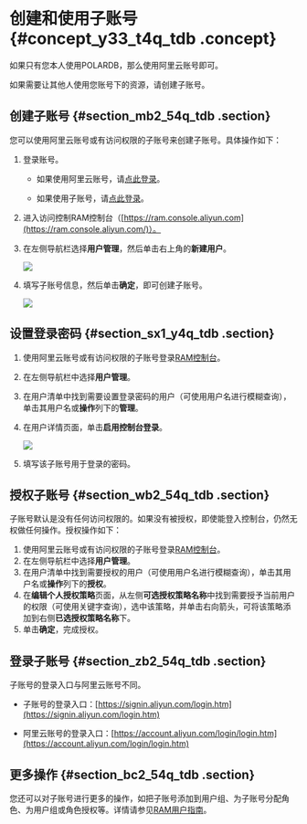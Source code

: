 # 创建和使用子账号 {#concept_y33_t4q_tdb .concept}

如果只有您本人使用POLARDB，那么使用阿里云账号即可。

如果需要让其他人使用您账号下的资源，请创建子账号。

## 创建子账号 {#section_mb2_54q_tdb .section}

您可以使用阿里云账号或有访问权限的子账号来创建子账号。具体操作如下：

1.  登录账号。
    -   如果使用阿里云账号，请[点此登录](https://account.aliyun.com/login/login.htm)。

    -   如果使用子账号，请[点此登录](https://signin.aliyun.com/login.htm)。

2.  进入访问控制RAM控制台（[https://ram.console.aliyun.com](https://ram.console.aliyun.com/)）。
3.  在左侧导航栏选择**用户管理**，然后单击右上角的**新建用户**。

    ![](http://static-aliyun-doc.oss-cn-hangzhou.aliyuncs.com/assets/img/3025/2094_zh-CN.png)

4.  填写子账号信息，然后单击**确定**，即可创建子账号。

    ![](http://static-aliyun-doc.oss-cn-hangzhou.aliyuncs.com/assets/img/3025/2095_zh-CN.png)


## 设置登录密码 {#section_sx1_y4q_tdb .section}

1.  使用阿里云账号或有访问权限的子账号登录[RAM控制台](https://ram.console.aliyun.com/)。
2.  在左侧导航栏中选择**用户管理**。
3.  在用户清单中找到需要设置登录密码的用户（可使用用户名进行模糊查询），单击其用户名或**操作**列下的**管理**。
4.  在用户详情页面，单击**启用控制台登录**。

    ![](http://static-aliyun-doc.oss-cn-hangzhou.aliyuncs.com/assets/img/3025/2096_zh-CN.png)

5.  填写该子账号用于登录的密码。

## 授权子账号 {#section_wb2_54q_tdb .section}

子账号默认是没有任何访问权限的。如果没有被授权，即使能登入控制台，仍然无权做任何操作。授权操作如下：

1.  使用阿里云账号或有访问权限的子账号登录[RAM控制台](https://ram.console.aliyun.com/)。
2.  在左侧导航栏中选择**用户管理**。
3.  在用户清单中找到需要授权的用户（可使用用户名进行模糊查询），单击其用户名或**操作**列下的**授权**。
4.  在**编辑个人授权策略**页面，从左侧**可选授权策略名称**中找到需要授予当前用户的权限（可使用关键字查询），选中该策略，并单击右向箭头，可将该策略添加到右侧**已选授权策略名称**下。
5.  单击**确定**，完成授权。

## 登录子账号 {#section_zb2_54q_tdb .section}

子账号的登录入口与阿里云账号不同。

-   子账号的登录入口：[https://signin.aliyun.com/login.htm](https://signin.aliyun.com/login.htm)

-   阿里云账号的登录入口：[https://account.aliyun.com/login/login.htm](https://account.aliyun.com/login/login.htm)


## 更多操作 {#section_bc2_54q_tdb .section}

您还可以对子账号进行更多的操作，如把子账号添加到用户组、为子账号分配角色、为用户组或角色授权等。详情请参见[RAM用户指南](https://help.aliyun.com/document_detail/28645.html)。

